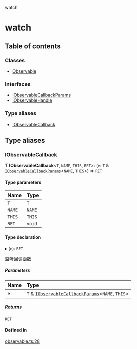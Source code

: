 watch

# watch

## Table of contents

### Classes

- [Observable](classes/Observable.md)

### Interfaces

- [IObservableCallbackParams](interfaces/IObservableCallbackParams.md)
- [IObservableHandle](interfaces/IObservableHandle.md)

### Type aliases

- [IObservableCallback](README.md#iobservablecallback)

## Type aliases

### IObservableCallback

Ƭ **IObservableCallback**<`T`, `NAME`, `THIS`, `RET`\>: (`e`: `T` & [`IObservableCallbackParams`](interfaces/IObservableCallbackParams.md)<`NAME`, `THIS`\>) => `RET`

#### Type parameters

| Name | Type |
| :------ | :------ |
| `T` | `T` |
| `NAME` | `NAME` |
| `THIS` | `THIS` |
| `RET` | `void` |

#### Type declaration

▸ (`e`): `RET`

监听回调函数

##### Parameters

| Name | Type |
| :------ | :------ |
| `e` | `T` & [`IObservableCallbackParams`](interfaces/IObservableCallbackParams.md)<`NAME`, `THIS`\> |

##### Returns

`RET`

#### Defined in

[observable.ts:28](https://github.com/xizher/nhz-utils/blob/24c3d73/src/watch/observable.ts#L28)
